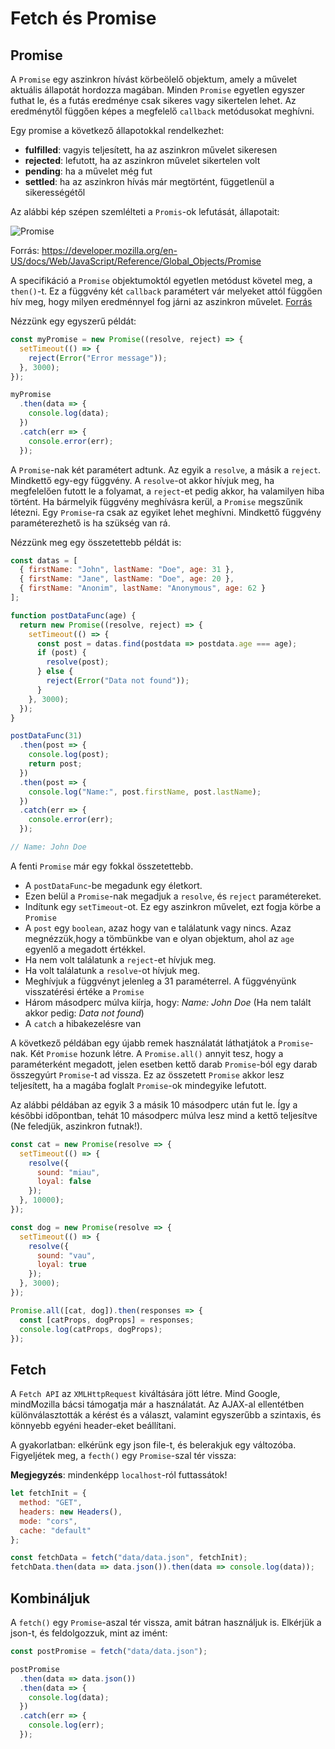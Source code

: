 # Fetch és Promise

## Promise

A `Promise` egy aszinkron hívást körbeölelő objektum, amely a művelet aktuális állapotát hordozza magában. Minden `Promise` egyetlen egyszer futhat le, és a futás eredménye csak sikeres vagy sikertelen lehet. Az eredménytől függően képes a megfelelő `callback` metódusokat meghívni.

Egy promise a következő állapotokkal rendelkezhet:

* **fulfilled**: vagyis teljesített, ha az aszinkron művelet sikeresen
* **rejected**: lefutott, ha az aszinkron művelet sikertelen volt
* **pending**: ha a művelet még fut
* **settled**: ha az aszinkron hívás már megtörtént, függetlenül a
  sikerességétől

Az alábbi kép szépen szemlélteti a `Promis`-ok lefutását, állapotait:

![Promise](./img/js-promise.svg)

Forrás:
https://developer.mozilla.org/en-US/docs/Web/JavaScript/Reference/Global_Objects/Promise

A specifikáció a `Promise` objektumoktól egyetlen metódust követel meg, a `then()`-t. Ez a függvény két `callback` paramétert vár melyeket attól függően hív meg, hogy milyen eredménnyel fog járni az aszinkron művelet.
[Forrás](http://webprogramozas.inf.elte.hu/tananyag/weaf1/lecke9_lap1.html#hiv11)

Nézzünk egy egyszerű példát:

```javascript
const myPromise = new Promise((resolve, reject) => {
  setTimeout(() => {
    reject(Error("Error message"));
  }, 3000);
});

myPromise
  .then(data => {
    console.log(data);
  })
  .catch(err => {
    console.error(err);
  });
```

A `Promise`-nak két paramétert adtunk. Az egyik a `resolve`, a másik a `reject`. Mindkettő egy-egy függvény. A `resolve`-ot akkor hívjuk meg, ha megfelelően futott le a folyamat, a `reject`-et pedig akkor, ha valamilyen hiba történt.
Ha bármelyik függvény meghívásra kerül, a `Promise` megszűnik létezni. Egy `Promise`-ra csak az egyiket lehet meghívni.
Mindkettő függvény paraméterezhető is ha szükség van rá.

Nézzünk meg egy összetettebb példát is:

```javascript
const datas = [
  { firstName: "John", lastName: "Doe", age: 31 },
  { firstName: "Jane", lastName: "Doe", age: 20 },
  { firstName: "Anonim", lastName: "Anonymous", age: 62 }
];

function postDataFunc(age) {
  return new Promise((resolve, reject) => {
    setTimeout(() => {
      const post = datas.find(postdata => postdata.age === age);
      if (post) {
        resolve(post);
      } else {
        reject(Error("Data not found"));
      }
    }, 3000);
  });
}

postDataFunc(31)
  .then(post => {
    console.log(post);
    return post;
  })
  .then(post => {
    console.log("Name:", post.firstName, post.lastName);
  })
  .catch(err => {
    console.error(err);
  });

// Name: John Doe
```

A fenti `Promise` már egy fokkal összetettebb.

* A `postDataFunc`-be megadunk egy életkort.
* Ezen belül a `Promise`-nak megadjuk a `resolve`, és `reject` paramétereket.
* Indítunk egy `setTimeout`-ot. Ez egy aszinkron művelet, ezt fogja körbe a `Promise`
* A `post` egy `boolean`, azaz hogy van e találatunk vagy nincs. Azaz megnézzük,hogy a tömbünkbe van e olyan objektum, ahol az `age` egyenlő a megadott értékkel.
* Ha nem volt találatunk a `reject`-et hívjuk meg.
* Ha volt találatunk a `resolve`-ot hívjuk meg.
* Meghívjuk a függvényt jelenleg a 31 paraméterrel. A függvényünk visszatérési értéke a `Promise`
* Három másodperc múlva kiírja, hogy: _Name: John Doe_ (Ha nem talált akkor pedig: *Data not found*)
* A `catch` a hibakezelésre van

A következő példában egy újabb remek használatát láthatjátok a `Promise`-nak.
Két `Promise` hozunk létre. A `Promise.all()` annyit tesz, hogy a paraméterként megadott, jelen esetben kettő darab `Promise`-ból egy darab összegyúrt `Promise`-t ad vissza.
Ez az összetett `Promise` akkor lesz teljesített, ha a magába foglalt `Promise`-ok mindegyike lefutott.

Az alábbi példában az egyik 3 a másik 10 másodperc után fut le. Így a későbbi időpontban, tehát 10 másodperc múlva lesz mind a kettő teljesítve (Ne feledjük, aszinkron futnak!).

```javascript
const cat = new Promise(resolve => {
  setTimeout(() => {
    resolve({
      sound: "miau",
      loyal: false
    });
  }, 10000);
});

const dog = new Promise(resolve => {
  setTimeout(() => {
    resolve({
      sound: "vau",
      loyal: true
    });
  }, 3000);
});

Promise.all([cat, dog]).then(responses => {
  const [catProps, dogProps] = responses;
  console.log(catProps, dogProps);
});
```

## Fetch

A `Fetch API` az `XMLHttpRequest` kiváltására jött létre. Mind Google, mindMozilla bácsi támogatja már a használatát. Az AJAX-al ellentétben különválasztották a kérést és a választ, valamint egyszerűbb a szintaxis, és könnyebb egyéni header-eket beállítani.

A gyakorlatban: elkérünk egy json file-t, és belerakjuk egy változóba.
Figyeljétek meg, a `fecth()` egy `Promise`-szal tér vissza:

**Megjegyzés**: mindenképp `localhost`-ról futtassátok!

```javascript
let fetchInit = {
  method: "GET",
  headers: new Headers(),
  mode: "cors",
  cache: "default"
};

const fetchData = fetch("data/data.json", fetchInit);
fetchData.then(data => data.json()).then(data => console.log(data));
```

## Kombináljuk

A `fetch()` egy `Promise`-aszal tér vissza, amit bátran használjuk is.
Elkérjük a json-t, és feldolgozzuk, mint az imént:

```javascript
const postPromise = fetch("data/data.json");

postPromise
  .then(data => data.json())
  .then(data => {
    console.log(data);
  })
  .catch(err => {
    console.log(err);
  });
```
